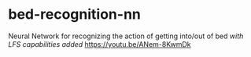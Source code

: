 # bed-recognition-nn
Neural Network for recognizing the action of getting into/out of bed
*with LFS capabilities added*
https://youtu.be/ANem-8KwmDk

